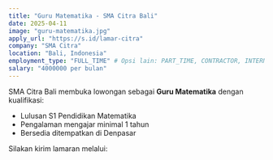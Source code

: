 ```yaml
---
title: "Guru Matematika - SMA Citra Bali"
date: 2025-04-11
image: "guru-matematika.jpg"
apply_url: "https://s.id/lamar-citra"
company: "SMA Citra"
location: "Bali, Indonesia"
employment_type: "FULL_TIME" # Opsi lain: PART_TIME, CONTRACTOR, INTERN
salary: "4000000 per bulan"
---
```


SMA Citra Bali membuka lowongan sebagai **Guru Matematika** dengan kualifikasi:

- Lulusan S1 Pendidikan Matematika
- Pengalaman mengajar minimal 1 tahun
- Bersedia ditempatkan di Denpasar

Silakan kirim lamaran melalui:
